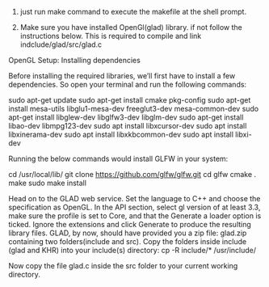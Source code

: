 1. just run make command to execute the makefile at the shell prompt.


2. Make sure you have installed OpenGl(glad) library. if not follow the instructions below. This is required to compile and link
indclude/glad/src/glad.c

OpenGL Setup: Installing dependencies

Before installing the required libraries, we’ll first have to install a few dependencies. So open your terminal and run the following commands:

sudo apt-get update
sudo apt-get install cmake pkg-config
sudo apt-get install mesa-utils libglu1-mesa-dev freeglut3-dev mesa-common-dev
sudo apt-get install libglew-dev libglfw3-dev libglm-dev
sudo apt-get install libao-dev libmpg123-dev
sudo apt install libxcursor-dev
sudo apt install libxinerama-dev
sudo apt install libxkbcommon-dev
sudo apt install libxi-dev

Running the below commands would install GLFW in your system:

cd /usr/local/lib/
git clone https://github.com/glfw/glfw.git
cd glfw
cmake .
make
sudo make install


Head on to the GLAD web service. Set the language to C++ and choose the specification as OpenGL. In the API section, select gl version of at least 3.3, make sure the profile is set to Core, and that the Generate a loader option is ticked.
Ignore the extensions and click Generate to produce the resulting library files. GLAD, by now, should have provided you a zip file: glad.zip containing two folders(include and src). Copy the folders inside include (glad and KHR) into your include(s) directory: cp -R include/* /usr/include/
    
Now copy the file glad.c inside the src folder to your current working directory.


